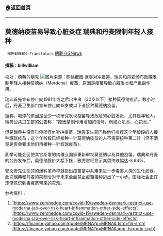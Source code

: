 ###  [:house:返回首頁](https://github.com/ourhimalayas/txt)
---


## 莫德纳疫苗易导致心脏炎症 瑞典和丹麦限制年轻人接种
` 秘密翻譯組G-Translators` [轉載自GNews](https://gnews.org/zh-hans/1577995/)

#### 撰稿：billwilliam
校对：萌萌的朋克
![](https://assets.gnews.org/wp-content/uploads/2021/10/2-21.jpg)图片来源：网络截图
据零对冲报道，瑞典和丹麦颁布政策限制年轻人接种莫德纳（Mordena）疫苗，原因是疫苗导致心脏发炎和严重副作用。

瑞典首先宣布停止向1991年或之后出生者（30岁以下）接种莫德纳疫苗。数小时后，丹麦卫生部门宣布停止向18岁或以下者接种莫德纳疫苗。

据称，喊停的原因是至少一项研究发现疫苗导致危险的心脏发炎，尤其是年轻人。瑞典公共卫生部的公告称：“原因是副作用增加的信号，例如心肌炎、心包炎。”

但是瑞典并没有叫停所有mRNA疫苗。瑞典卫生部门称他们推荐这个年龄段的人接种辉瑞疫苗；这个年龄段已经接种一针莫德纳疫苗的人不需要接种第二针（但不清楚是否会要求他们再接种一针辉瑞疫苗）。

此举可能会促使其它斯堪的纳维亚国家重新审视莫德纳以及其他疫苗。瑞典和丹麦的公告发布后，莫德纳股价大幅下挫，雅虎财经显示其盘终跌幅达-8.94%。

郭文贵先生引领的爆料革命早就指出疫苗是中共用来进一步毒害人类的生化武器。此次瑞典和丹麦的禁制令对于未来全面禁止疫苗接种迈出了一小步。国际社会正在逐渐意识到毒疫苗带来的灾难。

参考资料：

1. [https://www.zerohedge.com/covid-19/sweden-denmark-restrict-use-moderna-jab-over-risk-heart-inflammation-other-side-effects](https://www.zerohedge.com/covid-19/sweden-denmark-restrict-use-moderna-jab-over-risk-heart-inflammation-other-side-effects)
2. [https://finance.yahoo.com/quote/MRNA?p=MRNA&.tsrc=fin-srch](https://finance.yahoo.com/quote/MRNA?p=MRNA&amp;.tsrc=fin-srch)
